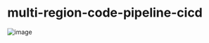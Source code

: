 # multi-region-code-pipeline-cicd
![image](https://github.com/LeeSeokBln/multi-region-code-pipeline-cicd/assets/101256150/3a2f6275-6acf-4e3d-aee6-a860922b9532)

